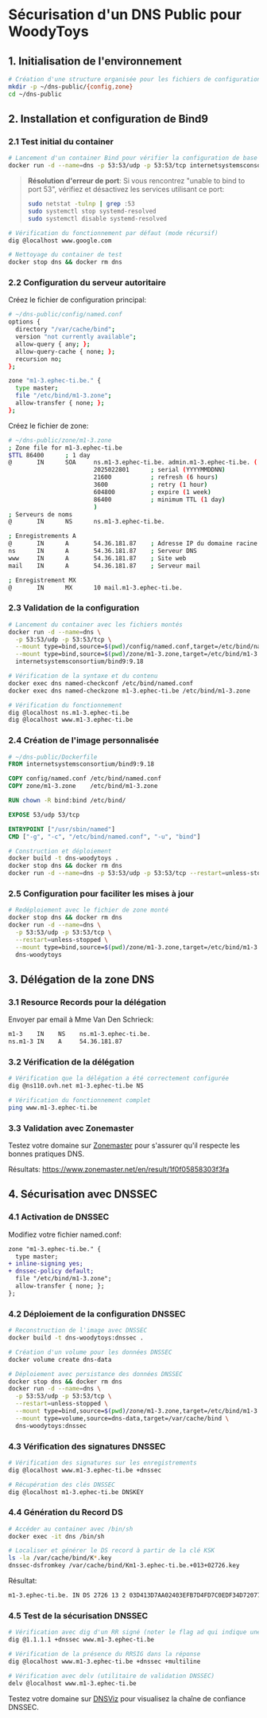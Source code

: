 # Sécurisation d'un DNS Public pour WoodyToys

## 1. Initialisation de l'environnement

```bash
# Création d'une structure organisée pour les fichiers de configuration
mkdir -p ~/dns-public/{config,zone}
cd ~/dns-public
```

## 2. Installation et configuration de Bind9

### 2.1 Test initial du container

```bash
# Lancement d'un container Bind pour vérifier la configuration de base
docker run -d --name=dns -p 53:53/udp -p 53:53/tcp internetsystemsconsortium/bind9:9.18
```

> **Résolution d'erreur de port**: Si vous rencontrez "unable to bind to port 53", vérifiez et désactivez les services utilisant ce port:
>
> ```bash
> sudo netstat -tulnp | grep :53
> sudo systemctl stop systemd-resolved
> sudo systemctl disable systemd-resolved
> ```

```bash
# Vérification du fonctionnement par défaut (mode récursif)
dig @localhost www.google.com

# Nettoyage du container de test
docker stop dns && docker rm dns
```

### 2.2 Configuration du serveur autoritaire

Créez le fichier de configuration principal:

```bash
# ~/dns-public/config/named.conf
options {
  directory "/var/cache/bind";
  version "not currently available";
  allow-query { any; };
  allow-query-cache { none; };
  recursion no;
};

zone "m1-3.ephec-ti.be." {
  type master;
  file "/etc/bind/m1-3.zone";
  allow-transfer { none; };
};
```

Créez le fichier de zone:

```bash
# ~/dns-public/zone/m1-3.zone
; Zone file for m1-3.ephec-ti.be
$TTL 86400      ; 1 day
@       IN      SOA     ns.m1-3.ephec-ti.be. admin.m1-3.ephec-ti.be. (
                        2025022801      ; serial (YYYYMMDDNN)
                        21600           ; refresh (6 hours)
                        3600            ; retry (1 hour)
                        604800          ; expire (1 week)
                        86400           ; minimum TTL (1 day)
                        )
; Serveurs de noms
@       IN      NS      ns.m1-3.ephec-ti.be.

; Enregistrements A
@       IN      A       54.36.181.87    ; Adresse IP du domaine racine
ns      IN      A       54.36.181.87    ; Serveur DNS
www     IN      A       54.36.181.87    ; Site web
mail    IN      A       54.36.181.87    ; Serveur mail

; Enregistrement MX
@       IN      MX      10 mail.m1-3.ephec-ti.be.
```

### 2.3 Validation de la configuration

```bash
# Lancement du container avec les fichiers montés
docker run -d --name=dns \
  -p 53:53/udp -p 53:53/tcp \
  --mount type=bind,source=$(pwd)/config/named.conf,target=/etc/bind/named.conf \
  --mount type=bind,source=$(pwd)/zone/m1-3.zone,target=/etc/bind/m1-3.zone \
  internetsystemsconsortium/bind9:9.18

# Vérification de la syntaxe et du contenu
docker exec dns named-checkconf /etc/bind/named.conf
docker exec dns named-checkzone m1-3.ephec-ti.be /etc/bind/m1-3.zone

# Vérification du fonctionnement
dig @localhost ns.m1-3.ephec-ti.be
dig @localhost www.m1-3.ephec-ti.be
```

### 2.4 Création de l'image personnalisée

```dockerfile
# ~/dns-public/Dockerfile
FROM internetsystemsconsortium/bind9:9.18

COPY config/named.conf /etc/bind/named.conf
COPY zone/m1-3.zone    /etc/bind/m1-3.zone

RUN chown -R bind:bind /etc/bind/

EXPOSE 53/udp 53/tcp

ENTRYPOINT ["/usr/sbin/named"]
CMD ["-g", "-c", "/etc/bind/named.conf", "-u", "bind"]
```

```bash
# Construction et déploiement
docker build -t dns-woodytoys .
docker stop dns && docker rm dns
docker run -d --name=dns -p 53:53/udp -p 53:53/tcp --restart=unless-stopped dns-woodytoys
```

### 2.5 Configuration pour faciliter les mises à jour

```bash
# Redéploiement avec le fichier de zone monté
docker stop dns && docker rm dns
docker run -d --name=dns \
  -p 53:53/udp -p 53:53/tcp \
  --restart=unless-stopped \
  --mount type=bind,source=$(pwd)/zone/m1-3.zone,target=/etc/bind/m1-3.zone \
  dns-woodytoys
```

## 3. Délégation de la zone DNS

### 3.1 Resource Records pour la délégation

Envoyer par email à Mme Van Den Schrieck:

```bash
m1-3    IN    NS    ns.m1-3.ephec-ti.be.
ns.m1-3 IN    A     54.36.181.87
```

### 3.2 Vérification de la délégation

```bash
# Vérification que la délégation a été correctement configurée
dig @ns110.ovh.net m1-3.ephec-ti.be NS

# Vérification du fonctionnement complet
ping www.m1-3.ephec-ti.be
```

### 3.3 Validation avec Zonemaster

Testez votre domaine sur [Zonemaster](https://www.zonemaster.net/) pour s'assurer qu'il respecte les bonnes pratiques DNS.

Résultats: <https://www.zonemaster.net/en/result/1f0f05858303f3fa>

## 4. Sécurisation avec DNSSEC

### 4.1 Activation de DNSSEC

Modifiez votre fichier named.conf:

```diff
zone "m1-3.ephec-ti.be." {
  type master;
+ inline-signing yes;
+ dnssec-policy default;
  file "/etc/bind/m1-3.zone";
  allow-transfer { none; };
};
```

### 4.2 Déploiement de la configuration DNSSEC

```bash
# Reconstruction de l'image avec DNSSEC
docker build -t dns-woodytoys:dnssec .

# Création d'un volume pour les données DNSSEC
docker volume create dns-data

# Déploiement avec persistance des données DNSSEC
docker stop dns && docker rm dns
docker run -d --name=dns \
  -p 53:53/udp -p 53:53/tcp \
  --restart=unless-stopped \
  --mount type=bind,source=$(pwd)/zone/m1-3.zone,target=/etc/bind/m1-3.zone \
  --mount type=volume,source=dns-data,target=/var/cache/bind \
  dns-woodytoys:dnssec
```

### 4.3 Vérification des signatures DNSSEC

```bash
# Vérification des signatures sur les enregistrements
dig @localhost www.m1-3.ephec-ti.be +dnssec

# Récupération des clés DNSSEC
dig @localhost m1-3.ephec-ti.be DNSKEY
```

### 4.4 Génération du Record DS

```bash
# Accéder au container avec /bin/sh
docker exec -it dns /bin/sh

# Localiser et générer le DS record à partir de la clé KSK
ls -la /var/cache/bind/K*.key
dnssec-dsfromkey /var/cache/bind/Km1-3.ephec-ti.be.+013+02726.key
```

Résultat:

```bash
m1-3.ephec-ti.be. IN DS 2726 13 2 03D413D7AA02403EFB7D4FD7C0EDF34D720773ABBC458F3F30AA8BA94189C996
```

### 4.5 Test de la sécurisation DNSSEC

```bash
# Vérification avec dig d'un RR signé (noter le flag ad qui indique une validation réussie)
dig @1.1.1.1 +dnssec www.m1-3.ephec-ti.be

# Vérification de la présence du RRSIG dans la réponse
dig @localhost www.m1-3.ephec-ti.be +dnssec +multiline

# Vérification avec delv (utilitaire de validation DNSSEC)
delv @localhost www.m1-3.ephec-ti.be
```

Testez votre domaine sur [DNSViz](https://dnsviz.net/) pour visualisez la chaîne de confiance DNSSEC.
